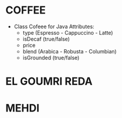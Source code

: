# COFFEE
- Class Cofeee for Java
  Attributes:
    * type (Espresso - Cappuccino - Latte)
    * isDecaf (true/false)
    * price
    * blend (Arabica - Robusta - Columbian)
    * isGrounded (true/false)
 
# EL GOUMRI REDA
# MEHDI
